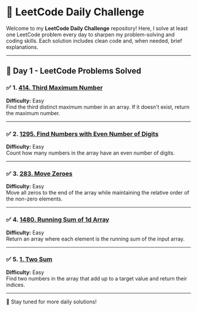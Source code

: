 # 🧠 LeetCode Daily Challenge

Welcome to my **LeetCode Daily Challenge** repository! Here, I solve at least one LeetCode problem every day to sharpen my problem-solving and coding skills. Each solution includes clean code and, when needed, brief explanations.

---

## 📅 Day 1 - LeetCode Problems Solved

### ✅ 1. [414. Third Maximum Number](https://leetcode.com/problems/third-maximum-number/)  
**Difficulty:** Easy  
Find the third distinct maximum number in an array. If it doesn't exist, return the maximum number.

---

### ✅ 2. [1295. Find Numbers with Even Number of Digits](https://leetcode.com/problems/find-numbers-with-even-number-of-digits/)  
**Difficulty:** Easy  
Count how many numbers in the array have an even number of digits.

---

### ✅ 3. [283. Move Zeroes](https://leetcode.com/problems/move-zeroes/)  
**Difficulty:** Easy  
Move all zeros to the end of the array while maintaining the relative order of the non-zero elements.

---

### ✅ 4. [1480. Running Sum of 1d Array](https://leetcode.com/problems/running-sum-of-1d-array/)  
**Difficulty:** Easy  
Return an array where each element is the running sum of the input array.

---

### ✅ 5. [1. Two Sum](https://leetcode.com/problems/two-sum/)  
**Difficulty:** Easy  
Find two numbers in the array that add up to a target value and return their indices.

---

📌 Stay tuned for more daily solutions!  



